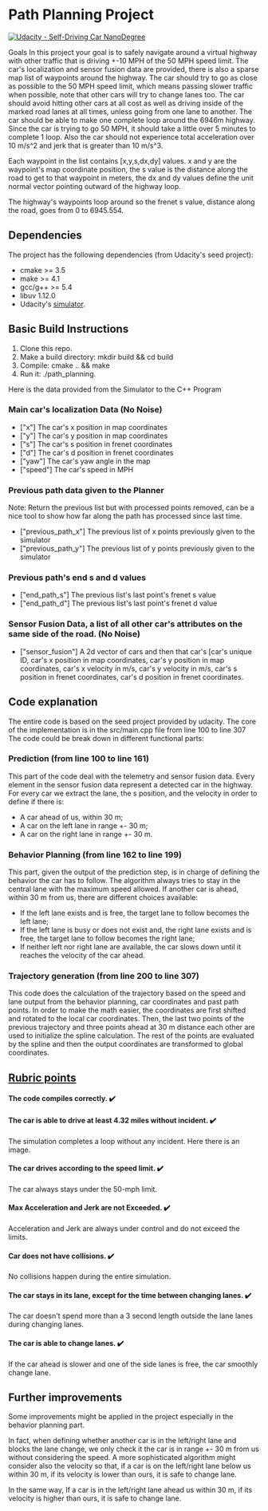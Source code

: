 # Path Planning Project

[![Udacity - Self-Driving Car NanoDegree](https://s3.amazonaws.com/udacity-sdc/github/shield-carnd.svg)](http://www.udacity.com/drive)

Goals In this project your goal is to safely navigate around a virtual highway with other traffic that is driving +-10 MPH of the 50 MPH speed limit. 
The car's localization and sensor fusion data are provided, there is also a sparse map list of waypoints around the highway. 
The car should try to go as close as possible to the 50 MPH speed limit, which means passing slower traffic when possible,
note that other cars will try to change lanes too. 
The car should avoid hitting other cars at all cost as well as driving inside of the marked road lanes at all times, unless going from one lane to another. 
The car should be able to make one complete loop around the 6946m highway. 
Since the car is trying to go 50 MPH, it should take a little over 5 minutes to complete 1 loop. 
Also the car should not experience total acceleration over 10 m/s^2 and jerk that is greater than 10 m/s^3. 

Each waypoint in the list contains [x,y,s,dx,dy] values. x and y are the waypoint's map coordinate position, 
the s value is the distance along the road to get to that waypoint in meters, the dx and dy values define the unit normal vector pointing outward of the 
highway loop. 

The highway's waypoints loop around so the frenet s value, distance along the road, goes from 0 to 6945.554. 

## Dependencies
The project has the following dependencies (from Udacity's seed project): 

* cmake >= 3.5 
* make >= 4.1 
* gcc/g++ >= 5.4 
* libuv 1.12.0 
* Udacity's [simulator](https://github.com/udacity/self-driving-car-sim/releases/tag/T3_v1.2). 


## Basic Build Instructions 
1. Clone this repo. 
2. Make a build directory: mkdir build && cd build 
3. Compile: cmake .. && make 
4. Run it: ./path_planning. 

Here is the data provided from the Simulator to the C++ Program

### Main car's localization Data (No Noise)

* ["x"] The car's x position in map coordinates
* ["y"] The car's y position in map coordinates
* ["s"] The car's s position in frenet coordinates
* ["d"] The car's d position in frenet coordinates
* ["yaw"] The car's yaw angle in the map
* ["speed"] The car's speed in MPH

### Previous path data given to the Planner
Note: Return the previous list but with processed points removed, can be a nice tool to
show how far along the path has processed since last time.
* ["previous_path_x"] The previous list of x points previously given to the simulator
* ["previous_path_y"] The previous list of y points previously given to the simulator

### Previous path's end s and d values
* ["end_path_s"] The previous list's last point's frenet s value
* ["end_path_d"] The previous list's last point's frenet d value

### Sensor Fusion Data, a list of all other car's attributes on the same side of the road. (No Noise)
* ["sensor_fusion"] A 2d vector of cars and then that car's [car's unique ID, car's x position in
map coordinates, car's y position in map coordinates, car's x velocity in m/s, car's y velocity
in m/s, car's s position in frenet coordinates, car's d position in frenet coordinates.

## Code explanation
The entire code is based on the seed project provided by udacity.
The core of the implementation is in the src/main.cpp file from line 100 to line 307
The code could be break down in different functional parts:

### Prediction (from line 100 to line 161)
This part of the code deal with the telemetry and sensor fusion data.
Every element in the sensor fusion data represent a detected car in the highway.
For every car we extract the lane, the s position, and the velocity in order to define if there
is:

* A car ahead of us, within 30 m; 
* A car on the left lane in range +- 30 m; 
* A car on the right lane in range +- 30 m. 

### Behavior Planning (from line 162 to line 199) 
This part, given the output of the prediction step, is in charge of defining the behavior the car has to follow. 
The algorithm always tries to stay in the central lane with the maximum speed allowed. 
If another car is ahead, within 30 m from us, there are different choices available: 
* If the left lane exists and is free, the target lane to follow becomes the left lane; 
* If the left lane is busy or does not exist and, the right lane exists and is free, the target lane to follow becomes the right lane; 
* If neither left nor right lane are available, the car slows down until it reaches the velocity of the car ahead. 

### Trajectory generation (from line 200 to line 307) 
This code does the calculation of the trajectory based on the speed and lane output from the behavior planning, car coordinates and past path points. 
In order to make the math easier, the coordinates are first shifted and rotated to the local car coordinates. 
Then, the last two points of the previous trajectory and three points ahead at 30 m distance each other are used to initialize the spline calculation. 
The rest of the points are evaluated by the spline and then the output coordinates are transformed to global coordinates.

## [Rubric points](https://review.udacity.com/#!/rubrics/1971/view)  
#### The code compiles correctly. :heavy_check_mark:

#### The car is able to drive at least 4.32 miles without incident. :heavy_check_mark:

The simulation completes a loop without any incident. Here there is an image.

#### The car drives according to the speed limit. :heavy_check_mark:
The car always stays under the 50-mph limit. 

#### Max Acceleration and Jerk are not Exceeded. :heavy_check_mark:
Acceleration and Jerk are always under control and do not exceed the limits.
#### Car does not have collisions. :heavy_check_mark:
No collisions happen during the entire simulation. 

#### The car stays in its lane, except for the time between changing lanes. :heavy_check_mark:
The car doesn't spend more than a 3 second length outside the lane lanes during changing lanes. 

#### The car is able to change lanes. :heavy_check_mark:
If the car ahead is slower and one of the side lanes is free, the car smoothly change lane. 

## Further improvements 
Some improvements might be applied in the project especially in the behavior planning part. 

In fact, when defining whether another car is in the left/right lane and blocks the lane change, we only check it the car is in range +- 30 m from us 
without considering the speed. A more sophisticated algorithm might consider also the velocity so that, if a car is on the left/right lane below us within 30 m, 
if its velocity is lower than ours, it is safe to change lane. 

In the same way, If a car is in the left/right lane ahead us within 30 m, if its velocity is higher than ours, it is safe to change lane.
